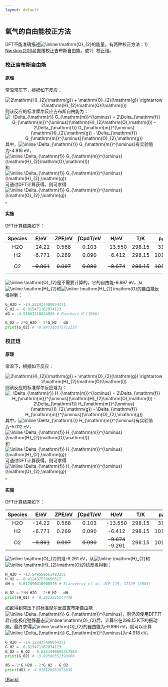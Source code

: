 ```yaml
---
layout: default
---
```


## 氧气的自由能校正方法

DFT不能准确描述<img src="https://latex.codecogs.com/svg.image?\inline&space;\mathrm{O}_{2}" title="\inline \mathrm{O}_{2}" />的能量。有两种校正方法：1）[Nørskov(2004)](<https://doi.org/10.1021/jp047349j>)直接校正吉布斯自由能，或2）校正焓。

### 校正吉布斯自由能

#### 原理
常温常压下，根据如下反应：
<center><img src="https://latex.codecogs.com/svg.image?2\mathrm{H}_{2}(\mathrm{g})&space;&plus;&space;\mathrm{O}_{2}(\mathrm{g})&space;\rightarrow&space;2\mathrm{H}_{2}\mathrm{O}(\mathrm{l})" title="2\mathrm{H}_{2}(\mathrm{g}) + \mathrm{O}_{2}(\mathrm{g}) \rightarrow 2\mathrm{H}_{2}\mathrm{O}(\mathrm{l})" /></center>
则该反应的标准摩尔反应吉布斯自由能为：
<center><img src="https://latex.codecogs.com/svg.image?\Delta_{\mathrm{r}}&space;G_{\mathrm{m}}^{\ominus}&space;=&space;2\Delta_{\mathrm{f}}&space;G_{\mathrm{m}}^{\ominus}(\mathrm{H}_{2}\mathrm{O},\mathrm{l})&space;-&space;2\Delta_{\mathrm{f}}&space;G_{\mathrm{m}}^{\ominus}(\mathrm{H}_{2},\mathrm{g})&space;-&space;\Delta_{\mathrm{f}}&space;G_{\mathrm{m}}^{\ominus}(\mathrm{O}_{2},\mathrm{g})" title="\Delta_{\mathrm{r}} G_{\mathrm{m}}^{\ominus} = 2\Delta_{\mathrm{f}} G_{\mathrm{m}}^{\ominus}(\mathrm{H}_{2}\mathrm{O},\mathrm{l}) - 2\Delta_{\mathrm{f}} G_{\mathrm{m}}^{\ominus}(\mathrm{H}_{2},\mathrm{g}) - \Delta_{\mathrm{f}} G_{\mathrm{m}}^{\ominus}(\mathrm{O}_{2},\mathrm{g})" /></center>
其中，<img src="https://latex.codecogs.com/svg.image?\inline&space;\Delta_{\mathrm{r}}&space;G_{\mathrm{m}}^{\ominus}" title="\inline \Delta_{\mathrm{r}} G_{\mathrm{m}}^{\ominus}" />有实验值为-4.916 eV，<img src="https://latex.codecogs.com/svg.image?\inline&space;\Delta_{\mathrm{f}}&space;G_{\mathrm{m}}^{\ominus}(\mathrm{H}_{2}\mathrm{O},\mathrm{l})" title="\inline \Delta_{\mathrm{f}} G_{\mathrm{m}}^{\ominus}(\mathrm{H}_{2}\mathrm{O},\mathrm{l})" />和<img src="https://latex.codecogs.com/svg.image?\inline&space;\Delta_{\mathrm{f}}&space;G_{\mathrm{m}}^{\ominus}(\mathrm{H}_{2},\mathrm{g})" title="\inline \Delta_{\mathrm{f}} G_{\mathrm{m}}^{\ominus}(\mathrm{H}_{2},\mathrm{g})" />可通过DFT计算获得。则可求得<img src="https://latex.codecogs.com/svg.image?\inline&space;\Delta_{\mathrm{f}}&space;G_{\mathrm{m}}^{\ominus}(\mathrm{O}_{2},\mathrm{g})" title="\inline \Delta_{\mathrm{f}} G_{\mathrm{m}}^{\ominus}(\mathrm{O}_{2},\mathrm{g})" />。

#### 实施
DFT计算结果如下：

| Species |    E/eV    |   ZPE/eV  |  ∫CpdT/eV |    H/eV    |     T/K    |    p/Pa    |   TS/eV   |        G/eV        |
|:-------:|:----------:|:---------:|:---------:|:----------:|:----------:|:----------:|:---------:|:------------------:|
|   H2O   |   -14.22   |   0.568   |   0.103   |   -13.550  |   298.15   |    3167    |   0.673   |       -14.222      |
|    H2   |   -6.771   |   0.269   |   0.090   |   -6.412   |   298.15   |   101325   |   0.403   |       -6.815       |
|    O2   | ~~-9.861~~ | ~~0.097~~ | ~~0.090~~ | ~~-9.674~~ | ~~298.15~~ | ~~101325~~ | ~~0.634~~ | ~~-10.308~~ -9.897 |

<img src="https://latex.codecogs.com/svg.image?\inline&space;\mathrm{O}_{2}" title="\inline \mathrm{O}_{2}" />是不需要计算的。它的自由能-9.897 eV，从<img src="https://latex.codecogs.com/svg.image?\inline&space;\mathrm{H}_{2}" title="\inline \mathrm{H}_{2}" />和<img src="https://latex.codecogs.com/svg.image?\inline&space;\mathrm{H}_{2}\mathrm{O}" title="\inline \mathrm{H}_{2}\mathrm{O}" />的自由能反推得到：
```python
G_H2O = -14.222437400054371
G_H2 = -6.815471162074123
dG = -4.91662210024926 # Pourbaix M (1966)

G_O2 = 2*G_H2O - 2*G_H2 - dG
print(G_O2) # -9.897310375711237
```

### 校正焓

#### 原理
常温下，根据如下反应：
<center><img src="https://latex.codecogs.com/svg.image?2\mathrm{H}_{2}(\mathrm{g})&space;&plus;&space;\mathrm{O}_{2}(\mathrm{g})&space;\rightarrow&space;2\mathrm{H}_{2}\mathrm{O}(\mathrm{l})" title="2\mathrm{H}_{2}(\mathrm{g}) + \mathrm{O}_{2}(\mathrm{g}) \rightarrow 2\mathrm{H}_{2}\mathrm{O}(\mathrm{l})" /></center>
则该反应的标准摩尔反应焓为：
<center><img src="https://latex.codecogs.com/svg.image?\Delta_{\mathrm{r}}&space;H_{\mathrm{m}}^{\ominus}&space;=&space;2\Delta_{\mathrm{f}}&space;H_{\mathrm{m}}^{\ominus}(\mathrm{H}_{2}\mathrm{O},\mathrm{l})&space;-&space;2\Delta_{\mathrm{f}}&space;H_{\mathrm{m}}^{\ominus}(\mathrm{H}_{2},\mathrm{g})&space;-&space;\Delta_{\mathrm{f}}&space;H_{\mathrm{m}}^{\ominus}(\mathrm{O}_{2},\mathrm{g})" title="\Delta_{\mathrm{r}} H_{\mathrm{m}}^{\ominus} = 2\Delta_{\mathrm{f}} H_{\mathrm{m}}^{\ominus}(\mathrm{H}_{2}\mathrm{O},\mathrm{l}) - 2\Delta_{\mathrm{f}} H_{\mathrm{m}}^{\ominus}(\mathrm{H}_{2},\mathrm{g}) - \Delta_{\mathrm{f}} H_{\mathrm{m}}^{\ominus}(\mathrm{O}_{2},\mathrm{g})" /></center>
其中，<img src="https://latex.codecogs.com/svg.image?\inline&space;\Delta_{\mathrm{r}}&space;H_{\mathrm{m}}^{\ominus}" title="\inline \Delta_{\mathrm{r}} H_{\mathrm{m}}^{\ominus}" />有实验值为-5.012 eV，<img src="https://latex.codecogs.com/svg.image?\inline&space;\Delta_{\mathrm{f}}&space;H_{\mathrm{m}}^{\ominus}(\mathrm{H}_{2}\mathrm{O},\mathrm{l})" title="\inline \Delta_{\mathrm{f}} H_{\mathrm{m}}^{\ominus}(\mathrm{H}_{2}\mathrm{O},\mathrm{l})" />和<img src="https://latex.codecogs.com/svg.image?\inline&space;\Delta_{\mathrm{f}}&space;H_{\mathrm{m}}^{\ominus}(\mathrm{H}_{2},\mathrm{g})" title="\inline \Delta_{\mathrm{f}} H_{\mathrm{m}}^{\ominus}(\mathrm{H}_{2},\mathrm{g})" />可通过DFT计算获得。则可求得<img src="https://latex.codecogs.com/svg.image?\inline&space;\Delta_{\mathrm{f}}&space;H_{\mathrm{m}}^{\ominus}(\mathrm{O}_{2},\mathrm{g})" title="\inline \Delta_{\mathrm{f}} H_{\mathrm{m}}^{\ominus}(\mathrm{O}_{2},\mathrm{g})" />。

#### 实施
DFT计算结果如下：

| Species |    E/eV    |   ZPE/eV  |  ∫CpdT/eV |        H/eV       |   T/K  |  p/Pa  | TS/eV |   G/eV  |
|:-------:|:----------:|:---------:|:---------:|:-----------------:|:------:|:------:|:-----:|:-------:|
|   H2O   |   -14.22   |   0.568   |   0.103   |      -13.550      | 298.15 |  3167  | 0.673 | -14.222 |
|    H2   |   -6.771   |   0.269   |   0.090   |       -6.412      | 298.15 | 101325 | 0.403 |  -6.815 |
|    O2   | ~~-9.861~~ | ~~0.097~~ | ~~0.090~~ | ~~-9.674~~ -9.261 | 298.15 | 101325 | 0.634 |  -9.896 |

<img src="https://latex.codecogs.com/svg.image?\inline&space;\mathrm{O}_{2}" title="\inline \mathrm{O}_{2}" />的焓-9.261 eV，从<img src="https://latex.codecogs.com/svg.image?\inline&space;\mathrm{H}_{2}" title="\inline \mathrm{H}_{2}" />和<img src="https://latex.codecogs.com/svg.image?\inline&space;\mathrm{H}_{2}\mathrm{O}" title="\inline \mathrm{H}_{2}\mathrm{O}" />的焓反推得到：
```python
H_H2O = -13.549559561483255
H_H2 = -6.412437578656517
dH = -5.012890410908576 # Staroverov et al. JCP 119, 12129 (2003)

H_O2 = 2*H_H2O - 2*H_H2 - dH
print(H_O2) # -9.2613535547449
```
如欲得到常压下的标准摩尔反应吉布斯自由能<img src="https://latex.codecogs.com/svg.image?\inline&space;\Delta_{\mathrm{r}}&space;G_{\mathrm{m}}^{\ominus}" title="\inline \Delta_{\mathrm{r}} G_{\mathrm{m}}^{\ominus}" />，则仍须使用DFT开启自旋极化弛豫基态<img src="https://latex.codecogs.com/svg.image?\inline&space;\mathrm{O}_{2}" title="\inline \mathrm{O}_{2}" />后，计算它在298.15 K下的振动熵。最终求得<img src="https://latex.codecogs.com/svg.image?\inline&space;\mathrm{O}_{2}" title="\inline \mathrm{O}_{2}" />的自由能为-9.896 eV，就可以计算<img src="https://latex.codecogs.com/svg.image?\inline&space;\Delta_{\mathrm{r}}&space;G_{\mathrm{m}}^{\ominus}" title="\inline \Delta_{\mathrm{r}} G_{\mathrm{m}}^{\ominus}" />为-4.918 eV。
```python
G_H2O = -14.222437400054371
G_H2 = -6.815471162074123
G_O2 = H_O2 - 0.6344499692417583
print(G_O2) # -9.89580352398666

dG = 2*G_H2O - 2*G_H2 - G_O2
print(dG) # -4.918128951973838
```

[[Back]](../)
